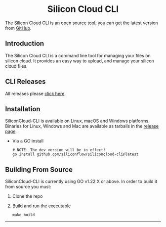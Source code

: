 <h1 align="center">Silicon Cloud CLI</h1>

<p align="center">
<p>

The Silicon Cloud CLI is an open source tool, you can get the latest version from [GitHub](https://github.com/siliconflow/siliconcloud-cli).

## Introduction
The Silicon Cloud CLI is a command line tool for managing your files on silicon cloud. It provides an easy way to upload,  and manage your silicon cloud files.

## CLI Releases

All releases please [click here](https://github.com/siliconcloud-/siliconcloud--cli/releases).

## Installation
SiliconCloud-CLI is available on Linux, macOS and Windows platforms.
Binaries for Linux, Windows and Mac are available as tarballs in the [release page](https://github.com/siliconcloud-/siliconcloud--cli/releases).

* Via a GO install

  ```shell
  # NOTE: The dev version will be in effect!
  go install github.com/siliconflow/siliconcloud-cli@latest
  ```

## Building From Source

SiliconCloud-CLI is currently using GO v1.22.X or above.
In order to build it from source you must:

1. Clone the repo
2. Build and run the executable

     ```shell
     make build
     ```

---